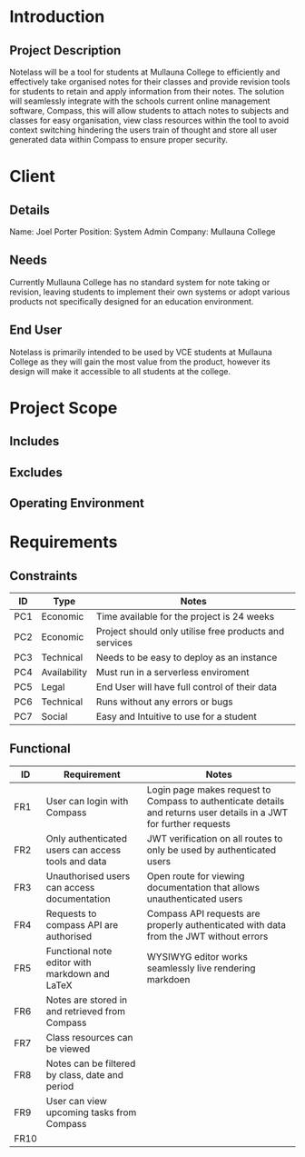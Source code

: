 # Introduction
## Project Description
Notelass will be a tool for students at Mullauna College to efficiently and effectively take organised notes for their classes and provide revision tools for students to retain and apply information from their notes. The solution will seamlessly integrate with the schools current online management software, Compass, this will allow students to attach notes to subjects and classes for easy organisation, view class resources within the tool to avoid context switching hindering the users train of thought and store all user generated data within Compass to ensure proper security.
# Client
## Details
Name: Joel Porter
Position: System Admin
Company: Mullauna College
## Needs
Currently Mullauna College has no standard system for note taking or revision, leaving students to implement their own systems or adopt various products not specifically designed for an education environment.
## End User
Notelass is primarily intended to be used by VCE students at Mullauna College as they will gain the most value from the product, however its design will make it accessible to all students at the college.
# Project Scope
## Includes
## Excludes
## Operating Environment
# Requirements
## Constraints

| ID  | Type         | Notes                                                  |
| --- | ------------ | ------------------------------------------------------ |
| PC1 | Economic     | Time available for the project is 24 weeks             |
| PC2 | Economic     | Project should only utilise free products and services |
| PC3 | Technical    | Needs to be easy to deploy as an instance              |
| PC4 | Availability | Must run in a serverless enviroment                    |
| PC5 | Legal        | End User will have full control of their data          |
| PC6 | Technical    | Runs without any errors or bugs                        |
| PC7 | Social       | Easy and Intuitive to use for a student                |
## Functional

| ID   | Requirement                                        | Notes                                                                                                              |
| ---- | -------------------------------------------------- | ------------------------------------------------------------------------------------------------------------------ |
| FR1  | User can login with Compass                        | Login page makes request to Compass to authenticate details and returns user details in a JWT for further requests |
| FR2  | Only authenticated users can access tools and data | JWT verification on all routes to only be used by authenticated users                                              |
| FR3  | Unauthorised users can access documentation        | Open route for viewing documentation that allows unauthenticated users                                             |
| FR4  | Requests to compass API are authorised             | Compass API requests are properly authenticated with data from the JWT without errors                              |
| FR5  | Functional note editor with markdown and LaTeX     | WYSIWYG editor works seamlessly live rendering markdoen                                                            |
| FR6  | Notes are stored in and retrieved from Compass     |                                                                                                                    |
| FR7  | Class resources can be viewed                      |                                                                                                                    |
| FR8  | Notes can be filtered by class, date and period    |                                                                                                                    |
| FR9  | User can view upcoming tasks from Compass          |                                                                                                                    |
| FR10 |                                                    |                                                                                                                    |
